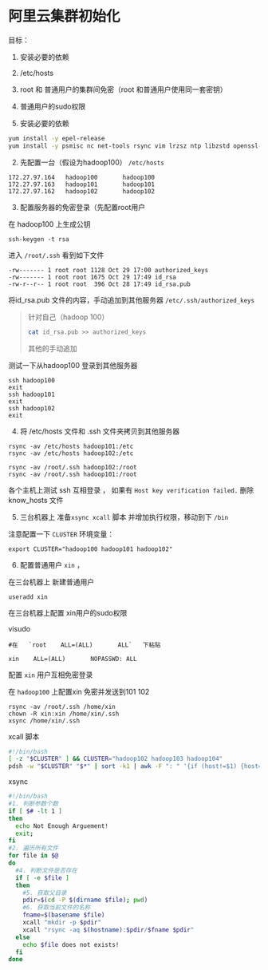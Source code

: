 # 阿里云集群初始化

目标：

1. 安装必要的依赖
2. /etc/hosts 
3. root 和 普通用户的集群间免密（root 和普通用户使用同一套密钥）
4. 普通用户的sudo权限



1. 安装必要的依赖

  ```bash
yum install -y epel-release
yum install -y psmisc nc net-tools rsync vim lrzsz ntp libzstd openssl-static tree iotop git libaio pdsh
  ```

2. 先配置一台（假设为hadoop100） `/etc/hosts` 

  ```
172.27.97.164   hadoop100       hadoop100
172.27.97.163   hadoop101       hadoop101
172.27.97.162   hadoop102       hadoop102
  ```

3. 配置服务器的免密登录（先配置root用户

  在 hadoop100 上生成公钥

  ```
ssh-keygen -t rsa
  ```

  进入 `/root/.ssh` 看到如下文件

  ```
-rw------- 1 root root 1128 Oct 29 17:00 authorized_keys
-rw------- 1 root root 1675 Oct 29 17:49 id_rsa
-rw-r--r-- 1 root root  396 Oct 28 17:49 id_rsa.pub
  ```

  将id_rsa.pub 文件的内容，手动追加到其他服务器 `/etc/.ssh/authorized_keys`

  > 针对自己（hadoop 100） 
  >
  > ```bash
  > cat id_rsa.pub >> authorized_keys 
  > ```
  >
  > 其他的手动追加

  测试一下从hadoop100 登录到其他服务器

  ```
ssh hadoop100
exit
ssh hadoop101
exit
ssh hadoop102
exit
  ```

4. 将 /etc/hosts 文件和 .ssh 文件夹拷贝到其他服务器

  ```
rsync -av /etc/hosts hadoop101:/etc
rsync -av /etc/hosts hadoop102:/etc

rsync -av /root/.ssh hadoop102:/root
rsync -av /root/.ssh hadoop101:/root
  ```

  各个主机上测试 ssh 互相登录 ， 如果有 `Host key verification failed.` 删除 know_hosts 文件

5. 三台机器上 准备`xsync xcall` 脚本 并增加执行权限，移动到下 `/bin`  

  注意配置一下 `CLUSTER` 环境变量： 

  ```
export CLUSTER="hadoop100 hadoop101 hadoop102"
  ```

6. 配置普通用户 `xin` ，

  在三台机器上 新建普通用户

  ```
useradd xin
  ```

  在三台机器上配置 xin用户的sudo权限

  visudo

    #在   `root    ALL=(ALL)       ALL`   下粘贴

  ```
xin    ALL=(ALL)       NOPASSWD: ALL  
  ```

  配置 `xin` 用户互相免密登录

  

  在 `hadoop100` 上配置xin 免密并发送到101 102

  ```
rsync -av /root/.ssh /home/xin
chown -R xin:xin /home/xin/.ssh
xsync /home/xin/.ssh
  ```


xcall 脚本

```bash
#!/bin/bash
[ -z "$CLUSTER" ] && CLUSTER="hadoop102 hadoop103 hadoop104"
pdsh -w "$CLUSTER" "$*" | sort -k1 | awk -F ": " '{if (host!=$1) {host=$1;print ">>>>>>>>>>>>  "host"  <<<<<<<<<<<<"};$1=null;print $0  }'

```



xsync

```bash
#!/bin/bash
#1. 判断参数个数
if [ $# -lt 1 ]
then
  echo Not Enough Arguement!
  exit;
fi
#2. 遍历所有文件
for file in $@
do
  #4. 判断文件是否存在
  if [ -e $file ]
  then
    #5. 获取父目录
    pdir=$(cd -P $(dirname $file); pwd)
    #6. 获取当前文件的名称
    fname=$(basename $file)
    xcall "mkdir -p $pdir"
    xcall "rsync -aq $(hostname):$pdir/$fname $pdir"
  else
    echo $file does not exists!
  fi
done


```















